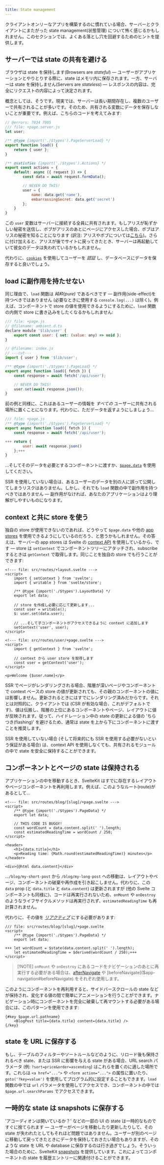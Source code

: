 ```yaml
---
title: State management
---
```


クライアントオンリーなアプリを構築するのに慣れている場合、サーバーとクライアントにまたがった state management(状態管理) について怖く感じるかもしれません。このセクションでは、よくある落とし穴を回避するためのヒントを提供します。

## サーバーでは state の共有を避ける <!--Avoid-shared-state-on-the-server-->

ブラウザは state を保持します(Browsers are _stateful_) — ユーザーがアプリケーションとやりとりする際に、state はメモリ内に保存されます。一方、サーバーは state を保持しません(Servers are _stateless_) — レスポンスの内容は、完全にリクエストの内容によって決定されます。

概念としては、そうです。現実では、サーバーは長い期間存在し、複数のユーザーで共有されることが多いです。そのため、共有される変数にデータを保存しないことが重要です。例えば、こちらのコードを考えてみます:

```js
// @errors: 7034 7005
/// file: +page.server.js
let user;

/** @type {import('./$types').PageServerLoad} */
export function load() {
	return { user };
}

/** @satisfies {import('./$types').Actions} */
export const actions = {
	default: async ({ request }) => {
		const data = await request.formData();

		// NEVER DO THIS!
		user = {
			name: data.get('name'),
			embarrassingSecret: data.get('secret')
		};
	}
}
```

この `user` 変数はサーバーに接続する全員に共有されます。もしアリスが恥ずかしい秘密を送信し、ボブがアリスのあとにページにアクセスした場合、ボブはアリスの秘密を知ることになります (訳注: アリスやボブについては[こちら](https://ja.wikipedia.org/wiki/%E3%82%A2%E3%83%AA%E3%82%B9%E3%81%A8%E3%83%9C%E3%83%96))。さらに付け加えると、アリスが後でサイトに戻ってきたとき、サーバーは再起動していて彼女のデータは失われているかもしれません。

代わりに、[`cookies`](load#Cookies) を使用してユーザーを _認証_ し、データベースにデータを保存すると良いでしょう。

## load に副作用を持たせない <!--No-side-effects-in-load-->

同じ理由で、`load` 関数は _純粋(pure)_ であるべきです — 副作用(side-effect)を持つべきではありません (必要なときに使用する `console.log(...)` は除く)。例えば、コンポーネントで store の値を使用できるようにするために、`load` 関数の内側で store に書き込みをしたくなるかもしれません:

```js
/// file: +page.js
// @filename: ambient.d.ts
declare module '$lib/user' {
	export const user: { set: (value: any) => void };
}

// @filename: index.js
// ---cut---
import { user } from '$lib/user';

/** @type {import('./$types').PageLoad} */
export async function load({ fetch }) {
	const response = await fetch('/api/user');

	// NEVER DO THIS!
	user.set(await response.json());
}
```

前の例と同様に、これはあるユーザーの情報を _すべての_ ユーザーに共有される場所に置くことになります。代わりに、ただデータを返すようにしましょう…

```js
/// file: +page.js
/** @type {import('./$types').PageServerLoad} */
export async function load({ fetch }) {
	const response = await fetch('/api/user');

+++	return {
		user: await response.json()
	};+++
}
```

…そしてそのデータを必要とするコンポーネントに渡すか、[`$page.data`](load#$page.data) を使用してください。

SSR を使用していない場合は、あるユーザーのデータを別の人に誤って公開してしまうリスクはありません。しかし、それでも `load` 関数の中で副作用を持つべきではありません — 副作用がなければ、あなたのアプリケーションはより理解がしやすいものになります。

## context と共に store を使う <!--Using-stores-with-context-->

独自の store が使用できないのであれば、どうやって `$page.data` や他の [app stores]($app-stores) を使用できるようにしているのだろう、と思うかもしれません。その答えは、サーバーの app stores は Svelte の [context API](/tutorial/svelte/context-api) を使用しているから、です — store は `setContext` でコンポーネントツリーにアタッチされ、subscribe するときは `getContext` で取得します。同じことを独自の store でも行うことができます:

```svelte
<!--- file: src/routes/+layout.svelte --->
<script>
	import { setContext } from 'svelte';
	import { writable } from 'svelte/store';

	/** @type {import('./$types').LayoutData} */
	export let data;

	// store を作成し必要に応じて更新します...
	const user = writable();
	$: user.set(data.user);

	// ...そして子コンポーネントがアクセスできるように context に追加します
	setContext('user', user);
</script>
```

```svelte
<!--- file: src/routes/user/+page.svelte --->
<script>
	import { getContext } from 'svelte';

	// context から user store を取得します
	const user = getContext('user');
</script>

<p>Welcome {$user.name}</p>
```

SSR でページがレンダリングされる場合、階層が深いページやコンポーネントで context ベースの store の値が更新されても、その親のコンポーネントの値には影響しません。更新されるときにはすでにレンダリング済みだからです。それとは対照的に、クライアントでは (CSR が有効な場合、これがデフォルトです)、値は伝搬し、階層の上位にあるコンポーネントやページ、レイアウトに値が反映されます。従って、ハイドレーション中の state の更新による値の 'ちらつき(flashing)' を避けるため、通常は state を上から下にコンポーネントに渡すことを推奨します。

SSR を使用していない場合 (そして将来的にも SSR を使用する必要がないという保証がある場合) は、context API を使用しなくても、共有されるモジュールの中で state を安全に保持することができます。

## コンポーネントとページの state は保持される <!--Component-and-page-state-is-preserved-->

アプリケーションの中を移動するとき、SvelteKit はすでに存在するレイアウトやページコンポーネントを再利用します。例えば、このようなルート(route)があるとして…

```svelte
<!--- file: src/routes/blog/[slug]/+page.svelte --->
<script>
	/** @type {import('./$types').PageData} */
	export let data;

	// THIS CODE IS BUGGY!
	const wordCount = data.content.split(' ').length;
	const estimatedReadingTime = wordCount / 250;
</script>

<header>
	<h1>{data.title}</h1>
	<p>Reading time: {Math.round(estimatedReadingTime)} minutes</p>
</header>

<div>{@html data.content}</div>
```

…`/blog/my-short-post` から `/blog/my-long-post` への移動は、レイアウトやページ、コンポーネントの破棄や再作成を引き起こしません。代わりに、この `data` prop (と `data.title` と `data.content`) は更新されますが (他の Svelte コンポーネントも同様に)、コードは再実行されないため、`onMount` や `onDestroy` のようなライフサイクルメソッドは再実行されず、`estimatedReadingTime` も再計算されません。

代わりに、その値を [_リアクティブ_](/tutorial/svelte/reactive-assignments) にする必要があります:

```svelte
/// file: src/routes/blog/[slug]/+page.svelte
<script>
	/** @type {import('./$types').PageData} */
	export let data;

+++	let wordCount = $state(data.content.split(' ').length);
	let estimatedReadingTime = $derived(wordCount / 250);+++
</script>
```

> [!NOTE] `onMount` や `onDestroy` にあるコードをナビゲーションのあとに再実行する必要がある場合は、[afterNavigate]($app-navigation#afterNavigate) や [beforeNavigate]($app-navigation#beforeNavigate) をそれぞれ使用します。

このようにコンポーネントを再利用すると、サイドバースクロールの state などが保持され、変化する値の間で簡単にアニメーションを行うことができます。ナビゲーション時にコンポーネントを完全に破棄して再マウントする必要がある場合には、このパターンを使用できます:

```svelte
{#key $page.url.pathname}
	<BlogPost title={data.title} content={data.title} />
{/key}
```

## state を URL に保存する <!--Storing-state-in-the-URL-->

もし、テーブルのフィルターやソートルールなどのように、リロード後も保持されるべき state、または SSR に影響を与える state がある場合、URL search パラメータ (例: `?sort=price&order=ascending`) はこれらを置くのに適した場所です。これらは `<a href="...">` や `<form action="...">` の属性に置いたり、`goto('?key=value')` を使用してプログラム的に設定することもできます。`load` 関数の中では `url` パラメータを使用してアクセスでき、コンポーネントの中では `$page.url.searchParams` でアクセスできます。

## 一時的な state は snapshots に保存する <!--Storing-ephemeral-state-in-snapshots-->

'アコーディオンは開いているか？' などの一部の UI の state は一時的なものですぐに捨てられます — ユーザーがページを移動したり更新したりして、その state が失われたとしてもそれほど問題ではありません。ユーザーが別のページに移動して戻ってきたときにデータを保持しておきたい場合もありますが、そのような state を URL や database に保存するのは行き過ぎでしょう。そういった場合のために、SvelteKit [snapshots](snapshots) を提供しています。これによってコンポーネントの state を履歴エントリーに関連付けることができます。
